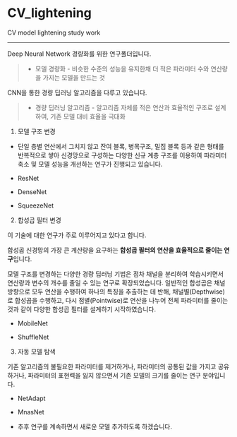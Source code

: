 # CV_lightening

CV model lightening study work

---

Deep Neural Network 경량화를 위한 연구폴더입니다.

> - 모델 경량화 - 비슷한 수준의 성능을 유지한채 더 적은 파라미터 수와 연산량을 가지는 모델을 만드는 것

CNN을 통한 경량 딥러닝 알고리즘을 다루고 있습니다.

> - 경량 딥러닝 알고리즘 - 알고리즘 자체를 적은 연산과 효율적인 구조로 설계하여, 기존 모델 대비 효율을 극대화

1. 모델 구조 변경

- 단일 층별 연산에서 그치지 않고 잔여 블록, 병목구조, 밀집 블록 등과 같은 형태를 반복적으로 쌓아 신경망으로 구성하는 다양한 신규 계층 구조를 이용하여 파라미터 축소 및 모델 성능을 개선하는 연구가 진행되고 있습니다.

- ResNet

- DenseNet

- SqueezeNet

2. 합성곱 필터 변경

이 기술에 대한 연구가 주로 이루어지고 있다고 합니다.

합성곱 신경망의 가장 큰 계산량을 요구하는 **합성곱 필터의 연산을 효율적으로 줄이는 연구**입니다.

모델 구조를 변경하는 다양한 경량 딥러닝 기법은 점차 채널을 분리하여 학습시키면서 연산량과 변수의 개수를 줄일 수 있는 연구로 확장되었습니다.
일반적인 합성곱은 채널 방향으로 모두 연산을 수행하여 하나의 특징을 추출하는 데 반해, 채널별(Depthwise)로 합성곱을 수행하고, 다시 점별(Pointwise)로 연산을 나누어 전체 파라미터를 줄이는 것과 같이 다양한 합성곱 필터를 설계하기 시작하였습니다.

- MobileNet

- ShuffleNet

3. 자동 모델 탐색

기존 알고리즘의 불필요한 파라미터를 제거하거나, 파라미터의 공통된 값을 가지고 공유하거나, 파라미터의 표현력을 잃지 않으면서 기존 모델의 크기를 줄이는 연구 분야입니다.

- NetAdapt

- MnasNet

* 추후 연구를 계속하면서 새로운 모델 추가하도록 하겠습니다.
